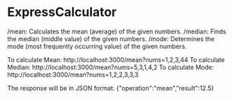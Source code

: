 # ExpressCalculator

/mean: Calculates the mean (average) of the given numbers.
/median: Finds the median (middle value) of the given numbers.
/mode: Determines the mode (most frequently occurring value) of the given numbers.

To calculate Mean: http://localhost:3000/mean?nums=1,2,3,44
To calculate Median: http://localhost:3000/mean?nums=5,3,1,4,2
To calculate Mode: http://localhost:3000/mean?nums=1,2,2,3,3,3

The response will be in JSON format:
{"operation":"mean","result":12.5}
